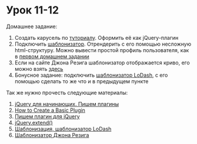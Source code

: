 ﻿# Урок 11-12

Домашнее задание:

1. Создать карусель по [туториалу](http://ru.jakeroid.com/sozdaem-prostuyu-karusel-slajder-s-pomoshhyu-jquery.html). Оформить её как jQuery-плагин
2. Подключить [шаблонизатор](http://ejohn.org/blog/javascript-micro-templating/). Отрендерить с его помощью несложную html-структуру. Можно вывести простой профиль пользователя, как в [первом домашнем задании](https://github.com/goit-fe/markup_fe2o/blob/master/html_01/homework1.png)
3. Если на сайте Джона Резига шаблонизатор отображается криво, его можно взять [здесь](http://jsfiddle.net/tomo_thumb/27xEf/3/)
4. Бонусное задание: подключить [шаблонизатор LoDash](https://learn.javascript.ru/template-lodash), с его помощью сделать то же что и в предыдущем пункте


Так же нужно прочесть следующие материалы:

1. [jQuery для начинающих. Пишем плагины](http://anton.shevchuk.name/javascript/jquery-for-beginners-write-plugins/)
2. [How to Create a Basic Plugin](http://learn.jquery.com/plugins/basic-plugin-creation/)
3. [Пишем плагин для jQuery](http://habrahabr.ru/post/158235/)
4. [jQuery.extend()](http://jquerybook.ru/api/jQuery.extend()-fn86.html)
5. [Шаблонизация, шаблонизатор LoDash](https://learn.javascript.ru/template-lodash)
6. [Шаблонизатор Джона Резига](http://ejohn.org/blog/javascript-micro-templating/)